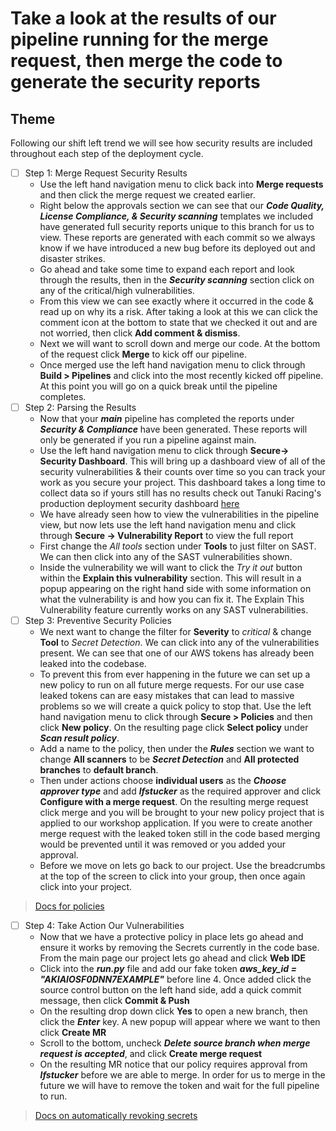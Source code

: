 # Take a look at the results of our pipeline running for the merge request, then merge the code to generate the security reports

## Theme

Following our shift left trend we will see how security results are included throughout each step of the deployment cycle.

* [ ] Step 1: Merge Request Security Results
  * Use the left hand navigation menu to click back into **Merge requests** and then click the merge request we created earlier.
  * Right below the approvals section we can see that our **_Code Quality, License Compliance, & Security scanning_** templates we included have generated full security reports unique to this branch for us to view. These reports are generated with each commit so we always know if we have introduced a new bug before its deployed out and disaster strikes.
  * Go ahead and take some time to expand each report and look through the results, then in the **_Security scanning_** section click on any of the critical/high vulnerabilities.
  * From this view we can see exactly where it occurred in the code & read up on why its a risk. After taking a look at this we can click the comment icon at the bottom to state that we checked it out and are not worried, then click **Add comment & dismiss**.
  * Next we will want to scroll down and merge our code. At the bottom of the request click **Merge** to kick off our pipeline.
  * Once merged use the left hand navigation menu to click through **Build \> Pipelines** and click into the most recently kicked off pipeline. At this point you will go on a quick break until the pipeline completes.
* [ ] Step 2: Parsing the Results
  * Now that your **_main_** pipeline has completed the reports under **_Security & Compliance_** have been generated. These reports will only be generated if you run a pipeline against main.
  * Use the left hand navigation menu to click through **Secure-\> Security Dashboard**. This will bring up a dashboard view of all of the security vulnerabilities & their counts over time so you can track your work as you secure your project. This dashboard takes a long time to collect data so if yours still has no results check out Tanuki Racing's production deployment security dashboard [here](https://gitlab.com/gitlab-learn-labs/webinars/tanuki-racing/tanuki-racing-application/-/security/dashboard)
  * We have already seen how to view the vulnerabilities in the pipeline view, but now lets use the left hand navigation menu and click through **Secure -\> Vulnerability Report** to view the full report
  * First change the _All tools_ section under **Tools** to just filter on SAST. We can then click into any of the SAST vulnerabilities shown.
  * Inside the vulnerability we will want to click the _Try it out_ button within the **Explain this vulnerability** section. This will result in a popup appearing on the right hand side with some information on what the vulnerability is and how you can fix it. The Explain This Vulnerability feature currently works on any SAST vulnerabilities.
* [ ] Step 3: Preventive Security Policies
  * We next want to change the filter for **Severity**  to _critical_ & change **Tool** to _Secret Detection_. We can click into any of the vulnerabilities present. We can see that one of our AWS tokens has already been leaked into the codebase.
  * To prevent this from ever happening in the future we can set up a new policy to run on all future merge requests. For our use case leaked tokens can are easy mistakes that can lead to massive problems so we will create a quick policy to stop that. Use the left hand navigation menu to click through **Secure \> Policies** and then click **New policy**. On the resulting page click **Select policy** under **_Scan result policy_**.
  * Add a name to the policy, then under the **_Rules_** section we want to change **All scanners** to be **_Secret Detection_** and **All protected branches** to **default branch**.
  * Then under actions choose **individual users** as the **_Choose approver type_** and add **_lfstucker_** as the required approver and click **Configure with a merge request**. On the resulting merge request click merge and you will be brought to your new policy project that is applied to our workshop application. If you were to create another merge request with the leaked token still in the code based merging would be prevented until it was removed or you added your approval.
  * Before we move on lets go back to our project. Use the breadcrumbs at the top of the screen to click into your group, then once again click into your project.

> [Docs for policies](https://docs.gitlab.com/ee/user/application_security/policies/)

* [ ] Step 4: Take Action Our Vulnerabilities
  * Now that we have a protective policy in place lets go ahead and ensure it works by removing the Secrets currently in the code base. From the main page our project lets go ahead and click **Web IDE**
  * Click into the **_run.py_** file and add our fake token **_aws_key_id = "AKIAIOSF0DNN7EXAMPLE"_** before line 4. Once added click the source control button on the left hand side, add a quick commit message, then click **Commit & Push**
  * On the resulting drop down click **Yes** to open a new branch, then click the **_Enter_** key. A new popup will appear where we want to then click **Create MR**
  * Scroll to the bottom, uncheck **_Delete source branch when merge request is accepted_**, and click **Create merge request**
  * On the resulting MR notice that our policy requires approval from **_lfstucker_** before we are able to merge. In order for us to merge in the future we will have to remove the token and wait for the full pipeline to run.

> [Docs on automatically revoking secrets](https://docs.gitlab.com/ee/user/application_security/secret_detection/#responding-to-a-leaked-secret)